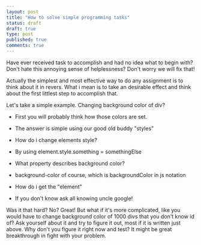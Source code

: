 ```yaml
---
layout: post
title: "How to solve simple programming tasks"
status: draft
draft: true
type: post
published: true
comments: true
---
```


  Have ever received task to accomplish and had no idea what to begin with? Don't hate this annoying sense of helplessness? Don't worry we will fix that!
  
  Actually the simplest and most effective way to do any assignment is to think about it in revers. What i mean is to take an desirable effect and think about the first littlest step to accomplish that.
  
  Let's take a simple example. Changing background color of div?
  
  + First you will probably think how those colors are set.
  - The answer is simple using our good old buddy "styles"
  
  + How do i change elements style?
  - By using element.style.something = somethingElse
  
  + What property describes background color?
  - background-color of course, which is backgroundColor in js notation
   
  + How do i get the "element"
  - If you don't know ask all knowing uncle google!
  
  Was it that hard? No? Great! But what if it's more complicated, like you would have to change background color of 1000 divs that you don't know id of? Ask yourself about it and try to figure it out, most if it is written just above. Why don't you figure it right now and test? It might be great breakthrough in fight with your problem.
